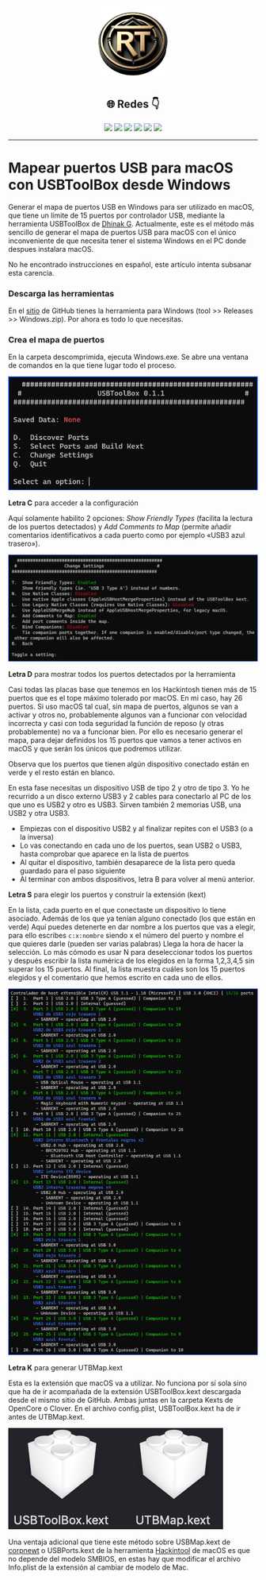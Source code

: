 <div id="header" align="center">
  <img src="https://github.com/ReinierTutoriales/ReinierTutoriales/blob/main/imagenes/Logo%20RT.png" width="150"/>

## 🌐 Redes 👇
[![](https://img.shields.io/badge/YouTube-informational?style=for-the-badge&logo=telegram&logoColor=white&color=FF0000)](https://youtube.com/c/ReinierTutoriales)
[![](https://img.shields.io/badge/PayPal-informational?style=for-the-badge&logo=paypal&logoColor=white&color=003087)](https://www.paypal.com/paypalme/ReinierTutoriales)
[![](https://img.shields.io/badge/-Telegram-informational?style=for-the-badge&logo=telegram&logoColor=white&color=0088cc)](https://t.me/ReinierTutoriales)
[![](https://img.shields.io/badge/-Twitter-informational?style=for-the-badge&logo=twitter&logoColor=white&color=00aced)](https://twitter.com/ReinierTutorial)
[![](https://img.shields.io/badge/-Facebook-informational?style=for-the-badge&logo=facebook&logoColor=white&color=3b5998)](https://www.facebook.com/groups/reiniertutoriales/)
[![](https://img.shields.io/badge/-Instagram-informational?style=for-the-badge&logo=instagram&logoColor=white&color=C13584)](https://www.instagram.com/reiniertutoriales/)

<hr>
</div>



# Mapear puertos USB para macOS con USBToolBox desde Windows
Generar el mapa de puertos USB en Windows para ser utilizado en macOS, que tiene un límite de 15 puertos por controlador USB, mediante la herramienta USBToolBox de [Dhinak G](https://github.com/dhinakg). Actualmente, este es el método más sencillo de generar el mapa de puertos USB para macOS con el único inconveniente de que necesita tener el sistema Windows en el PC donde despues instalara macOS.

No he encontrado instrucciones en español, este artículo intenta subsanar esta carencia.

### Descarga las herramientas

En el [sitio](https://github.com/USBToolBox) de GitHub tienes la herramienta para Windows (tool >> Releases >> Windows.zip). Por ahora es todo lo que necesitas.

### Crea el mapa de puertos

En la carpeta descomprimida, ejecuta Windows.exe. Se abre una ventana de comandos en la que tiene lugar todo el proceso.

![ToolBox 1](IMG/USBToolBox1.png)

**Letra C** para acceder a la configuración

Aquí solamente habilito 2 opciones: *Show Friendly Types* (facilita la lectura de los puertos detectados) y *Add Comments to Map* (permite añadir comentarios identificativos a cada puerto como por ejemplo «USB3 azul trasero»).

![ToolBox 2](IMG/USBToolBox2.png)

**Letra D** para mostrar todos los puertos detectados por la herramienta

Casi todas las placas base que tenemos en los Hackintosh tienen más de 15 puertos que es el tope máximo tolerado por macOS. En mi caso, hay 26 puertos. Si uso macOS tal cual, sin mapa de puertos, algunos se van a activar y otros no, probablemente algunos van a funcionar con velocidad incorrecta y casi con toda seguridad la función de reposo (y otras probablemente) no va a funcionar bien. Por ello es necesario generar el mapa, para dejar definidos los 15 puertos que vamos a tener activos en macOS y que serán los únicos que podremos utilizar.

Observa que los puertos que tienen algún dispositivo conectado están en verde y el resto están en blanco.

En esta fase necesitas un dispositivo USB de tipo 2 y otro de tipo 3. Yo he recurrido a un disco externo USB3 y 2 cables para conectarlo al PC de los que uno es USB2 y otro es USB3. Sirven también 2 memorias USB, una USB2 y otra USB3.

* Empiezas con el dispositivo USB2 y al finalizar repites con el USB3 (o a la inversa)
* Lo vas conectando en cada uno de los puertos, sean USB2 o USB3, hasta comprobar que aparece en la lista de puertos
* Al quitar el dispositivo, también desaparece de la lista pero queda guardado para el paso siguiente
* Al terminar con ambos dispositivos, letra B para volver al menú anterior.

**Letra S** para elegir los puertos y construir la extensión (kext)

En la lista, cada puerto en el que conectaste un dispositivo lo tiene asociado. Además de los que ya tenían alguno conectado (los que están en verde)
Aquí puedes detenerte en dar nombre a los puertos que vas a elegir, para ello escribes `c:x:nombre` siendo x el número del puerto y nombre el que quieres darle (pueden ser varias palabras)
Llega la hora de hacer la selección. Lo más cómodo es usar N para deseleccionar todos los puertos y después escribir la lista numérica de los elegidos en la forma 1,2,3,4,5 sin superar los 15 puertos.
Al final, la lista muestra cuáles son los 15 puertos elegidos y el comentario que hemos escrito en cada uno de ellos.

![ToolBox 3](IMG/USBToolBox3.png)

**Letra K** para generar UTBMap.kext

Esta es la extensión que macOS va a utilizar. No funciona por sí sola sino que ha de ir acompañada de la extensión USBToolBox.kext descargada desde el mismo sitio de GitHub. Ambas juntas en la carpeta Kexts de OpenCore o Clover. En el archivo config.plist, USBToolBox.kext ha de ir antes de UTBMap.kext.

![ToolBox 4](IMG/USBToolBox4.png)

Una ventaja adicional que tiene este método sobre USBMap.kext de [corpnewt](https://github.com/corpnewt) o USBPorts.kext de la herramienta [Hackintool](https://github.com/benbaker76/Hackintool) de macOS es que no depende del modelo SMBIOS, en estas hay que modificar el archivo Info.plist de la extensión al cambiar de modelo de Mac.
